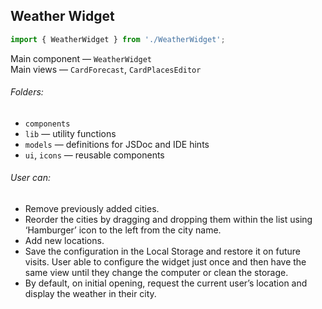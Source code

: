 ## Weather Widget

```js
import { WeatherWidget } from './WeatherWidget';
```

Main component — `WeatherWidget`  
Main views — `CardForecast`, `CardPlacesEditor`

###### Folders:

-   `components`
-   `lib` — utility functions
-   `models` — definitions for JSDoc and IDE hints
-   `ui`, `icons` — reusable components

###### User can:

-   Remove previously added cities.
-   Reorder the cities by dragging and dropping them within the list using ‘Hamburger’ icon to the left from the city name.
-   Add new locations.
-   Save the configuration in the Local Storage and restore it on future visits. User able to configure the widget just once and then have the same view until they change the computer or clean the storage.
-   By default, on initial opening, request the current user’s location and display the weather in their city.
